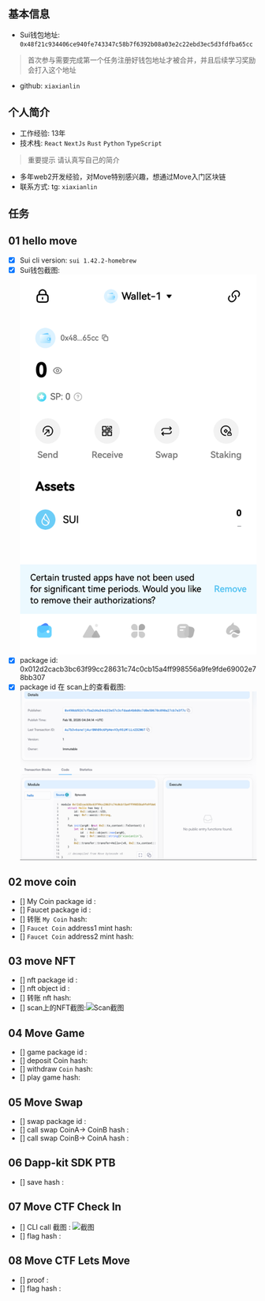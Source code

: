 ## 基本信息
- Sui钱包地址: `0x48f21c934406ce940fe743347c58b7f6392b08a03e2c22ebd3ec5d3fdfba65cc`
> 首次参与需要完成第一个任务注册好钱包地址才被合并，并且后续学习奖励会打入这个地址
- github: `xiaxianlin`

## 个人简介
- 工作经验: 13年
- 技术栈: `React` `NextJs` `Rust` `Python` `TypeScript`
> 重要提示 请认真写自己的简介
- 多年web2开发经验，对Move特别感兴趣，想通过Move入门区块链
- 联系方式: tg: `xiaxianlin` 

## 任务

##   01 hello move  
- [x] Sui cli version: `sui 1.42.2-homebrew`
- [x] Sui钱包截图: ![Sui钱包截图](./images/wallet.png)
- [x] package id: 0x012d2cacb3bc63f99cc28631c74c0cb15a4ff998556a9fe9fde69002e78bb307
- [x] package id 在 scan上的查看截图:![Scan截图](./images/task1_scan.png)

##   02 move coin
- [] My Coin package id : 
- [] Faucet package id : 
- [] 转账 `My Coin` hash:
- [] `Faucet Coin` address1 mint hash:
- [] `Faucet Coin` address2 mint hash:

##   03 move NFT
- [] nft package id :
- [] nft object id : 
- [] 转账 nft  hash:
- [] scan上的NFT截图:![Scan截图](./images/你的图片地址)

##   04 Move Game
- [] game package id :
- [] deposit Coin hash:
- [] withdraw `Coin` hash:
- [] play game hash:

##   05 Move Swap
- [] swap package id :
- [] call swap CoinA-> CoinB  hash :
- [] call swap CoinB-> CoinA  hash :

##   06 Dapp-kit SDK PTB
- [] save hash :

##   07 Move CTF Check In
- [] CLI call 截图 : ![截图](./images/你的图片地址)
- [] flag hash :

##   08 Move CTF Lets Move
- [] proof : 
- [] flag hash :

